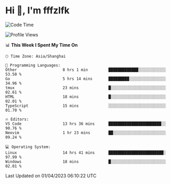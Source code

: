 # Hi 👋, I'm fffzlfk

<!--START_SECTION:waka-->
![Code Time](http://img.shields.io/badge/Code%20Time-131%20hrs%209%20mins-blue)

![Profile Views](http://img.shields.io/badge/Profile%20Views-0-blue)

📊 **This Week I Spent My Time On** 

```text
🕑︎ Time Zone: Asia/Shanghai

💬 Programming Languages: 
Other                    8 hrs 1 min         █████████████░░░░░░░░░░░░   53.50 % 
Go                       5 hrs 14 mins       █████████░░░░░░░░░░░░░░░░   34.96 % 
tmux                     23 mins             █░░░░░░░░░░░░░░░░░░░░░░░░   02.61 % 
HTML                     18 mins             █░░░░░░░░░░░░░░░░░░░░░░░░   02.01 % 
TypeScript               15 mins             ░░░░░░░░░░░░░░░░░░░░░░░░░   01.70 % 

🔥 Editors: 
VS Code                  13 hrs 36 mins      ███████████████████████░░   90.76 % 
Neovim                   1 hr 23 mins        ██░░░░░░░░░░░░░░░░░░░░░░░   09.24 % 

💻 Operating System: 
Linux                    14 hrs 41 mins      ████████████████████████░   97.99 % 
Windows                  18 mins             █░░░░░░░░░░░░░░░░░░░░░░░░   02.01 % 
```


 Last Updated on 01/04/2023 06:10:22 UTC
<!--END_SECTION:waka-->
